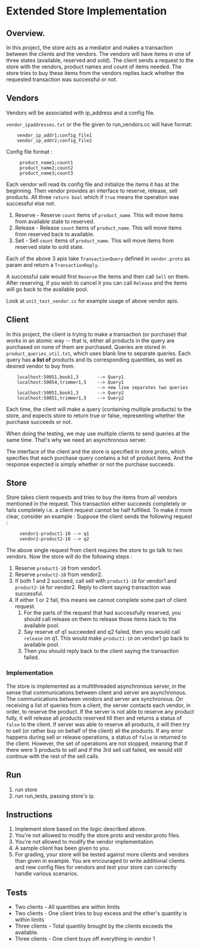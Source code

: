 # Extended Store Implementation

## Overview.
In this project, the store acts as a mediator and makes a transaction between the clients and the vendors. The vendors will have items in one of three states (available, reserved and sold). The client sends a request to the store with the vendors, product names and count of items needed. The store tries to buy these items from the vendors replies back whether the requested transaction was successful or not.

## Vendors
Vendors will be associated with ip_address and a config file.

`vendor_ipaddresses.txt` or the file given to run_vendors.cc will have format:
```
    vendor_ip_addr1;config_file1
    vendor_ip_addr2;config_file2
```
Config file format :
```
     product_name1;count1
     product_name2;count2
     product_name3;count3
```

Each vendor will read its config file and initialize the items it has at the beginning. Then vendor provides an interface to reserve, release, sell products. All three `return bool` which if `true` means the operation was successful else not.
1. Reserve - Reserve `count` items of `product_name`. This will move items from available state to reserved.
2. Release - Release `count` items of `product_name`. This will move items from reserved back to available.
3. Sell - Sell `count` items of `product_name`. This will move items from reserved state to sold state.

Each of the above 3 apis take `TransactionQuery` defined in `vendor.proto` as param and return a `TransactionReply`.

A successful sale would first `Reserve` the items and then call `Sell` on them.
After reserving, if you wish to cancel it you can call `Release` and the items will go back to the available pool.

Look at `unit_test_vendor.cc` for example usage of above vendor apis.

## Client
In this project, the client is trying to make a transaction (or purchase) that works in an atomic way -- that is, either all products in the query are purchased on none of them are purchased. Queries are stored in `product_queries_util.txt`, which uses blank line to separate queries. Each query has **a list of** products and its corresponding quantities, as well as desired vendor to buy from.
```
    localhost:50051,book1,3       --> Query1
    localhost:50054,trimmer1,5    --> Query1
                                  --> new line separates two queries
    localhost:50051,book1,3       --> Query2
    localhost:50051,trimmer1,5    --> Query2
```
Each time, the client will make a query (containing multiple products) to the store, and expects store to return true or false, representing whether the purchase succeeds or not.

When doing the testing, we may use multiple clients to send queries at the same time. That's why we need an asynchronous server.

The interface of the client and the store is specified in store.proto, which specifies that each purchase query contains a list of product items. And the response expected is simply whether or not the purchase succeeds.

## Store
Store takes client requests and tries to buy the items from all vendors mentioned in the request. This transaction either succeeds completely or fails completely i.e. a client request cannot be half fulfilled. To make it more clear, consider an example :
Suppose the client sends the following request :
```
     vendor1-product1-10 --> q1
     vendor2-product2-10 --> q2
```
The above single request from client requires the store to go talk to two vendors.
Now the store will do the following steps :
1. Reserve `product1-10` from vendor1.
2. Reserve `product2-10` from vendor2.
3. If both 1 and 2 succeed, call sell with `product1-10` for vendor1 and `product2-10` for vendor2. Reply to client saying transaction was successful.
4. If either 1 or 2 fail, this means we cannot complete some part of client request.
   1. For the parts of the request that had successfully reserved, you should call release on them to release those items back to the available pool.
   2. Say reserve of q1 succeeded and q2 failed, then you would call `release` on q1. This would make `product1-10` on vendor1 go back to available pool.
   3. Then you should reply back to the client saying the transaction failed.

### Implementation

The store is implemented as a multithreaded asynchronous server, in the sense that communications between client and server are asynchronous. The communications between vendors and server are synchronous. On receiving a list of queries from a client, the server contacts each vendor, in order, to reserve the product. If the server is not able to reserve any product fully, it will release all products reserved till then and returns a status of `false` to the client. If server was able to reserve all products, it will then try to sell (or rather buy on behalf of the client) all the products. If any error happens during sell or release operations, a status of `false` is returned to the client. However, the set of operations are not stopped, meaning that if there were 5 products to sell and if the 3rd sell call failed, we would still continue with the rest of the sell calls.

## Run
1. run store
2. run run_tests, passing store's ip.

## Instructions
1. Implement store based on the logic described above.
2. You're not allowed to modify the store.proto and vendor.proto files.
3. You're not allowed to modify the vendor implementation.
4. A sample client has been given to you.
5. For grading, your store will be tested against more clients and vendors than given in example. You are encouraged to write additional clients and new config files for vendors and test your store can correctly handle various scenarios.


## Tests

-	Two clients - All quantities are within limits
-	Two clients - One client tries to buy excess and the other's quantity is within limits
-	Three clients - Total quantity brought by the clients exceeds the available.
-	Three clients - One client buys off everything in vendor 1
